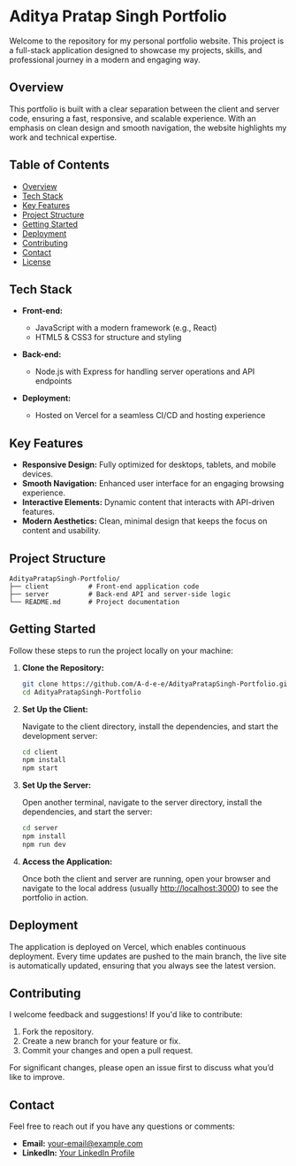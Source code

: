 
# Aditya Pratap Singh Portfolio

Welcome to the repository for my personal portfolio website. This project is a full-stack application designed to showcase my projects, skills, and professional journey in a modern and engaging way.

## Overview

This portfolio is built with a clear separation between the client and server code, ensuring a fast, responsive, and scalable experience. With an emphasis on clean design and smooth navigation, the website highlights my work and technical expertise.

## Table of Contents

- [Overview](#overview)
- [Tech Stack](#tech-stack)
- [Key Features](#key-features)
- [Project Structure](#project-structure)
- [Getting Started](#getting-started)
- [Deployment](#deployment)
- [Contributing](#contributing)
- [Contact](#contact)
- [License](#license)

## Tech Stack

- **Front-end:**  
  - JavaScript with a modern framework (e.g., React)  
  - HTML5 & CSS3 for structure and styling

- **Back-end:**  
  - Node.js with Express for handling server operations and API endpoints

- **Deployment:**  
  - Hosted on Vercel for a seamless CI/CD and hosting experience

## Key Features

- **Responsive Design:** Fully optimized for desktops, tablets, and mobile devices.
- **Smooth Navigation:** Enhanced user interface for an engaging browsing experience.
- **Interactive Elements:** Dynamic content that interacts with API-driven features.
- **Modern Aesthetics:** Clean, minimal design that keeps the focus on content and usability.

## Project Structure

```
AdityaPratapSingh-Portfolio/
├── client          # Front-end application code
├── server          # Back-end API and server-side logic
└── README.md       # Project documentation
```

## Getting Started

Follow these steps to run the project locally on your machine:

1. **Clone the Repository:**

   ```bash
   git clone https://github.com/A-d-e-e/AdityaPratapSingh-Portfolio.git
   cd AdityaPratapSingh-Portfolio
   ```

2. **Set Up the Client:**

   Navigate to the client directory, install the dependencies, and start the development server:

   ```bash
   cd client
   npm install
   npm start
   ```

3. **Set Up the Server:**

   Open another terminal, navigate to the server directory, install the dependencies, and start the server:

   ```bash
   cd server
   npm install
   npm run dev
   ```

4. **Access the Application:**

   Once both the client and server are running, open your browser and navigate to the local address (usually [http://localhost:3000](http://localhost:3000)) to see the portfolio in action.

## Deployment

The application is deployed on Vercel, which enables continuous deployment. Every time updates are pushed to the main branch, the live site is automatically updated, ensuring that you always see the latest version.

## Contributing

I welcome feedback and suggestions! If you'd like to contribute:
1. Fork the repository.
2. Create a new branch for your feature or fix.
3. Commit your changes and open a pull request.

For significant changes, please open an issue first to discuss what you’d like to improve.

## Contact

Feel free to reach out if you have any questions or comments:
- **Email:** [your-email@example.com](mailto:your-email@example.com)
- **LinkedIn:** [Your LinkedIn Profile](https://www.linkedin.com/in/your-profile)

